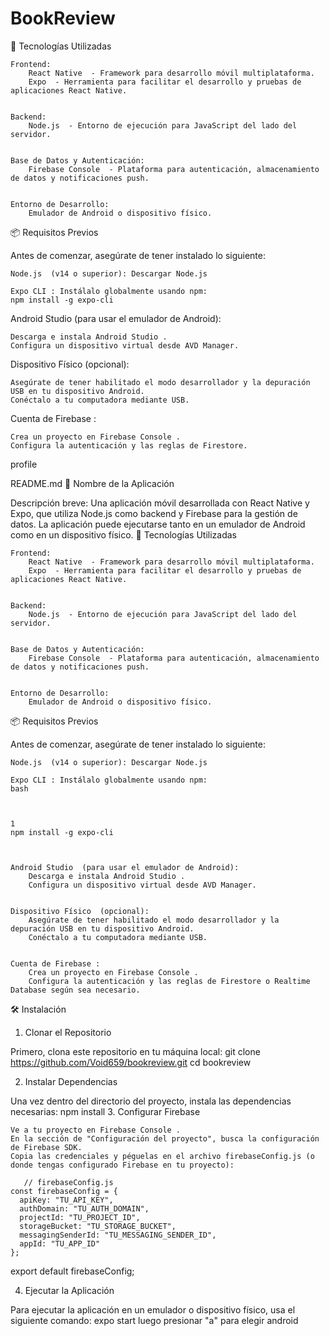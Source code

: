 # BookReview
🚀 Tecnologías Utilizadas  

    Frontend:  
        React Native  - Framework para desarrollo móvil multiplataforma.
        Expo  - Herramienta para facilitar el desarrollo y pruebas de aplicaciones React Native.
         

    Backend:  
        Node.js  - Entorno de ejecución para JavaScript del lado del servidor.
         

    Base de Datos y Autenticación:  
        Firebase Console  - Plataforma para autenticación, almacenamiento de datos y notificaciones push.
         

    Entorno de Desarrollo:  
        Emulador de Android o dispositivo físico.

📦 Requisitos Previos  

Antes de comenzar, asegúrate de tener instalado lo siguiente: 

    Node.js  (v14 o superior): Descargar Node.js  

    Expo CLI : Instálalo globalmente usando npm: 
    npm install -g expo-cli
Android Studio  (para usar el emulador de Android): 

    Descarga e instala Android Studio .
    Configura un dispositivo virtual desde AVD Manager.
     

Dispositivo Físico  (opcional): 

    Asegúrate de tener habilitado el modo desarrollador y la depuración USB en tu dispositivo Android.
    Conéctalo a tu computadora mediante USB.
     

Cuenta de Firebase : 

    Crea un proyecto en Firebase Console .
    Configura la autenticación y las reglas de Firestore.

profile

 
README.md 
📱 Nombre de la Aplicación  

Descripción breve:  Una aplicación móvil desarrollada con React Native y Expo, que utiliza Node.js como backend y Firebase para la gestión de datos. La aplicación puede ejecutarse tanto en un emulador de Android como en un dispositivo físico. 
🚀 Tecnologías Utilizadas  

    Frontend:  
        React Native  - Framework para desarrollo móvil multiplataforma.
        Expo  - Herramienta para facilitar el desarrollo y pruebas de aplicaciones React Native.
         

    Backend:  
        Node.js  - Entorno de ejecución para JavaScript del lado del servidor.
         

    Base de Datos y Autenticación:  
        Firebase Console  - Plataforma para autenticación, almacenamiento de datos y notificaciones push.
         

    Entorno de Desarrollo:  
        Emulador de Android o dispositivo físico.
         
     

📦 Requisitos Previos  

Antes de comenzar, asegúrate de tener instalado lo siguiente: 

    Node.js  (v14 o superior): Descargar Node.js  

    Expo CLI : Instálalo globalmente usando npm: 
    bash
     

     
    1
    npm install -g expo-cli
     
     

    Android Studio  (para usar el emulador de Android): 
        Descarga e instala Android Studio .
        Configura un dispositivo virtual desde AVD Manager.
         

    Dispositivo Físico  (opcional): 
        Asegúrate de tener habilitado el modo desarrollador y la depuración USB en tu dispositivo Android.
        Conéctalo a tu computadora mediante USB.
         

    Cuenta de Firebase : 
        Crea un proyecto en Firebase Console .
        Configura la autenticación y las reglas de Firestore o Realtime Database según sea necesario.
         
     

🛠️ Instalación  
1. Clonar el Repositorio 

Primero, clona este repositorio en tu máquina local: 
git clone https://github.com/Void659/bookreview.git
cd bookreview

2. Instalar Dependencias 

Una vez dentro del directorio del proyecto, instala las dependencias necesarias: 
npm install
3. Configurar Firebase 

    Ve a tu proyecto en Firebase Console .
    En la sección de "Configuración del proyecto", busca la configuración de Firebase SDK.
    Copia las credenciales y péguelas en el archivo firebaseConfig.js (o donde tengas configurado Firebase en tu proyecto):
```
   // firebaseConfig.js
const firebaseConfig = {
  apiKey: "TU_API_KEY",
  authDomain: "TU_AUTH_DOMAIN",
  projectId: "TU_PROJECT_ID",
  storageBucket: "TU_STORAGE_BUCKET",
  messagingSenderId: "TU_MESSAGING_SENDER_ID",
  appId: "TU_APP_ID"
};
```
export default firebaseConfig;

4. Ejecutar la Aplicación 

Para ejecutar la aplicación en un emulador o dispositivo físico, usa el siguiente comando: 
expo start 
luego presionar "a" para elegir android
     
